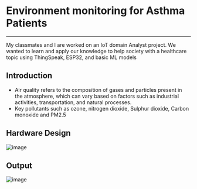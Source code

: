 # Environment monitoring for Asthma Patients
----
My classmates and I are worked on an IoT domain Analyst project. We wanted to learn and apply our knowledge to help society with a healthcare topic using ThingSpeak, ESP32, and basic ML models
## Introduction 
- Air quality refers to the composition of gases and particles present in the atmosphere, which can vary based on factors such as industrial activities, transportation, and natural
processes.
- Key pollutants such as ozone, nitrogen dioxide, Sulphur dioxide, Carbon monoxide and PM2.5

## Hardware Design 
![image](https://github.com/anewsha/IOT_forAsthmaPatients/assets/96635875/ee8a5761-9e63-4675-8434-a8f5edb0fda7)

## Output 
![image](https://github.com/anewsha/IOT_forAsthmaPatients/assets/96635875/cf8c7c40-dcc0-4c77-bbf5-b3c855409c0e)

